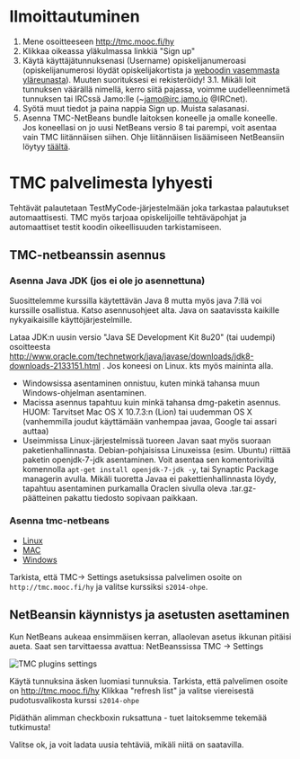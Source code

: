 # Ilmoittautuminen

1. Mene osoitteeseen http://tmc.mooc.fi/hy
2. Klikkaa oikeassa yläkulmassa linkkiä "Sign up"
3. Käytä käyttäjätunnuksenasi (Username) opiskelijanumeroasi (opiskelijanumerosi löydät opiskelijakortista ja [weboodin vasemmasta yläreunasta](http://weboodi.helsinki.fi/hy/)). Muuten suorituksesi ei rekisteröidy!
3.1. Mikäli loit tunnuksen väärällä nimellä, kerro siitä pajassa, voimme uudelleennimetä tunnuksen tai IRCssä Jamo:lle  (~jamo@irc.jamo.io @IRCnet).
4. Syötä muut tiedot ja paina nappia Sign up. Muista salasanasi.
5. Asenna TMC-NetBeans bundle laitoksen koneelle ja omalle koneelle. Jos koneellasi on jo uusi NetBeans versio 8 tai parempi, voit asentaa vain TMC liitännäisen siihen. Ohje liitännäisen lisäämiseen NetBeansiin löytyy  [täältä](https://github.com/UniversityHelsinkiTKTL/tmc-plugin-installation-guide/blob/master/NetbeansPlugininAsennus.md).

# TMC palvelimesta lyhyesti

Tehtävät palautetaan TestMyCode-järjestelmään joka tarkastaa palautukset automaattisesti. TMC myös tarjoaa opiskelijoille tehtäväpohjat ja automaattiset testit koodin oikeellisuuden tarkistamiseen.


## TMC-netbeanssin asennus

### Asenna Java JDK (jos ei ole jo asennettuna)

Suosittelemme kurssilla käytettävän Java 8 mutta myös java 7:llä voi kurssille osallistua. Katso asennusohjeet alta.
Java on saatavissta kaikille nykyaikaisille käyttöjärjestelmille.

Lataa JDK:n uusin versio "Java SE Development Kit 8u20" (tai uudempi) osoitteesta http://www.oracle.com/technetwork/java/javase/downloads/jdk8-downloads-2133151.html . Jos koneesi on Linux. kts myös maininta alla.

* Windowsissa asentaminen onnistuu, kuten minkä tahansa muun Windows-ohjelman asentaminen.
* Macissa asennus tapahtuu kuin minkä tahansa dmg-paketin asennus. HUOM: Tarvitset Mac OS X 10.7.3:n (Lion) tai uudemman OS X (vanhemmilla joudut käyttämään vanhempaa javaa, Google tai assari auttaa)
* Useimmissa Linux-järjestelmissä tuoreen Javan saat myös suoraan paketienhallinnasta. Debian-pohjaisissa Linuxeissa (esim. Ubuntu) riittää paketin openjdk-7-jdk asentaminen. Voit asentaa sen komentoriviltä komennolla `apt-get install openjdk-7-jdk -y`, tai Synaptic Package managerin avulla. Mikäli tuoretta Javaa ei pakettienhallinnasta löydy, tapahtuu asentaminen purkamalla Oraclen sivulla oleva .tar.gz-päätteinen pakattu tiedosto sopivaan paikkaan.


### Asenna tmc-netbeans

* [Linux](http://update.testmycode.net/installers/tmc-netbeans_hy/tmc-netbeans_hy_tmcbeans-linux.sh)
* [MAC](http://update.testmycode.net/installers/tmc-netbeans_hy/tmc-netbeans_hy_tmcbeans-macosx.tgz)
* [Windows](http://update.testmycode.net/installers/tmc-netbeans_hy/tmc-netbeans_hy_tmcbeans-windows.exe)

Tarkista, että TMC-> Settings asetuksissa palvelimen osoite on `http://tmc.mooc.fi/hy` ja valitse kurssiksi `s2014-ohpe`.


## NetBeansin käynnistys ja asetusten asettaminen

Kun NetBeans aukeaa ensimmäisen kerran, allaolevan asetus ikkunan pitäisi aueta. Saat sen tarvittaessa avattua: NetBeanssissa TMC -> Settings

![TMC plugins settings](https://www.cs.helsinki.fi/u/jarmoiso/tmcee/tmc-settings.jpg "TMC plugins settings")

Käytä tunnuksina äsken luomiasi tunnuksia.
Tarkista, että palvelimen osoite on http://tmc.mooc.fi/hy
Klikkaa "refresh list" ja valitse viereisestä pudotusvalikosta kurssi `s2014-ohpe`

Pidäthän alimman checkboxin ruksattuna - tuet laitoksemme tekemää tutkimusta!

Valitse ok, ja voit ladata uusia tehtäviä, mikäli niitä on saatavilla.
